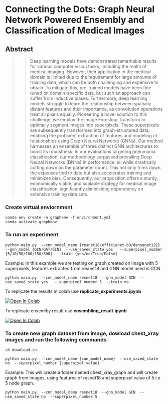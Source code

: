 # Connecting the Dots: Graph Neural Network Powered Ensembly and Classification of Medical Images

## Abstract
>> Deep learning models have demonstrated remarkable results for various computer vision tasks, including the realm of medical imaging. However, their application in the medical domain is limited due to the requirement for large amounts of training data, which can be both challenging and expensive to obtain. To mitigate this, pre-trained models have been fine-tuned on domain-specific data, but such an approach can suffer from inductive biases. Furthermore, deep learning models struggle to learn the relationship between spatially distant features and their importance, as convolution operations treat all pixels equally. Pioneering a novel solution to this challenge, we employ the Image Foresting Transform to optimally segment images into superpixels. These superpixels are subsequently transformed into graph-structured data, enabling the proficient extraction of features and modeling of relationships using Graph Neural Networks (GNNs). Our method harnesses an ensemble of three distinct GNN architectures to boost its robustness. In our evaluations targeting pneumonia classification, our methodology surpassed prevailing Deep Neural Networks (DNNs) in performance, all while drastically cutting down on the parameter count. This not only trims down the expenses tied to data but also accelerates training and minimizes bias. Consequently, our proposition offers a sturdy, economically viable, and scalable strategy for medical image classification, significantly diminishing dependency on extensive training data sets.

### Create virtual enviornment 
```
conda env create -n graphenv -f environment.yml
conda activate graphenv
```


### To run an experiment 
```
python main.py  --cnn_model_name {resnet18/efficienet-b0/densenet121} --gnn_model {GCN/GAT/GIN}  --use_saved_state yes   --superpixel_number {5/10/50/100/150/300}  --train {yes/no/True/False}
```
Example:
In this example we are testing on graph created on image with 5 superpixels, features extracted from resnet18 and GNN model used is GCN

```
python main.py  --cnn_model_name resnet18  --gnn_model GCN  --use_saved_state yes   --superpixel_number 5  --train no
```

To replicate the results in colab use **replicate_experiments.ipynb**

[![Open In Colab](https://colab.research.google.com/assets/colab-badge.svg)](https://colab.research.google.com/drive/1E2iWu7IsS2eK8jyZS1dD5ZK2cBsc6fly?usp=sharing)

To replicate ensemlby result use **ensembling_result.ipynb**

[![Open In Colab](https://colab.research.google.com/assets/colab-badge.svg)](https://colab.research.google.com/drive/1aktjvqLi908s3VcKJVRDYa77ENQuo7AS?usp=sharing)

### To create new graph dataset from image, dowload chest_xray images and run the following commands
```
sh download.sh 

python main.py  --cnn_model_name {cnn_model_name}  --use_saved_state no  --superpixel_number {superpixel_value}
```
Example:
This will create a folder named chest_xray_graph and will create graph from images, using features of resnet18 and superpixel value of 5 i.e 5 node graph. 
```
python main.py  --cnn_model_name resnet18  --gnn_model GCN  --use_saved_state no  --superpixel_number 5
```

